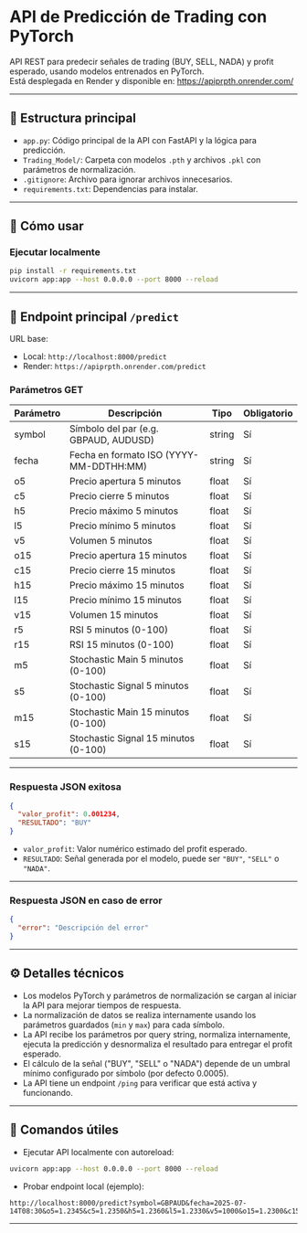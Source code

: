 # API de Predicción de Trading con PyTorch

API REST para predecir señales de trading (BUY, SELL, NADA) y profit esperado, usando modelos entrenados en PyTorch.  
Está desplegada en Render y disponible en: https://apiprpth.onrender.com/

---

## 📂 Estructura principal

- `app.py`: Código principal de la API con FastAPI y la lógica para predicción.
- `Trading_Model/`: Carpeta con modelos `.pth` y archivos `.pkl` con parámetros de normalización.
- `.gitignore`: Archivo para ignorar archivos innecesarios.
- `requirements.txt`: Dependencias para instalar.

---

## 🚀 Cómo usar

### Ejecutar localmente

```bash
pip install -r requirements.txt
uvicorn app:app --host 0.0.0.0 --port 8000 --reload
```

---

## 🎯 Endpoint principal `/predict`

URL base:  
- Local: `http://localhost:8000/predict`  
- Render: `https://apiprpth.onrender.com/predict`

### Parámetros GET

| Parámetro | Descripción                               | Tipo    | Obligatorio |
|-----------|-------------------------------------------|---------|-------------|
| symbol    | Símbolo del par (e.g. GBPAUD, AUDUSD)     | string  | Sí          |
| fecha     | Fecha en formato ISO (YYYY-MM-DDTHH:MM)   | string  | Sí          |
| o5        | Precio apertura 5 minutos                 | float   | Sí          |
| c5        | Precio cierre 5 minutos                   | float   | Sí          |
| h5        | Precio máximo 5 minutos                   | float   | Sí          |
| l5        | Precio mínimo 5 minutos                   | float   | Sí          |
| v5        | Volumen 5 minutos                         | float   | Sí          |
| o15       | Precio apertura 15 minutos                | float   | Sí          |
| c15       | Precio cierre 15 minutos                  | float   | Sí          |
| h15       | Precio máximo 15 minutos                  | float   | Sí          |
| l15       | Precio mínimo 15 minutos                  | float   | Sí          |
| v15       | Volumen 15 minutos                        | float   | Sí          |
| r5        | RSI 5 minutos (0-100)                     | float   | Sí          |
| r15       | RSI 15 minutos (0-100)                    | float   | Sí          |
| m5        | Stochastic Main 5 minutos (0-100)         | float   | Sí          |
| s5        | Stochastic Signal 5 minutos (0-100)       | float   | Sí          |
| m15       | Stochastic Main 15 minutos (0-100)        | float   | Sí          |
| s15       | Stochastic Signal 15 minutos (0-100)      | float   | Sí          |

---

### Respuesta JSON exitosa

```json
{
  "valor_profit": 0.001234,
  "RESULTADO": "BUY"
}
```

- `valor_profit`: Valor numérico estimado del profit esperado.
- `RESULTADO`: Señal generada por el modelo, puede ser `"BUY"`, `"SELL"` o `"NADA"`.

---

### Respuesta JSON en caso de error

```json
{
  "error": "Descripción del error"
}
```

---

## ⚙️ Detalles técnicos

- Los modelos PyTorch y parámetros de normalización se cargan al iniciar la API para mejorar tiempos de respuesta.
- La normalización de datos se realiza internamente usando los parámetros guardados (`min` y `max`) para cada símbolo.
- La API recibe los parámetros por query string, normaliza internamente, ejecuta la predicción y desnormaliza el resultado para entregar el profit esperado.
- El cálculo de la señal ("BUY", "SELL" o "NADA") depende de un umbral mínimo configurado por símbolo (por defecto 0.0005).
- La API tiene un endpoint `/ping` para verificar que está activa y funcionando.

---

## 📝 Comandos útiles

- Ejecutar API localmente con autoreload:

```bash
uvicorn app:app --host 0.0.0.0 --port 8000 --reload
```

- Probar endpoint local (ejemplo):

```
http://localhost:8000/predict?symbol=GBPAUD&fecha=2025-07-14T08:30&o5=1.2345&c5=1.2350&h5=1.2360&l5=1.2330&v5=1000&o15=1.2300&c15=1.2350&h15=1.2370&l15=1.2290&v15=1500&r5=50&r15=60&m5=40&s5=30&m15=45&s15=35
```

---